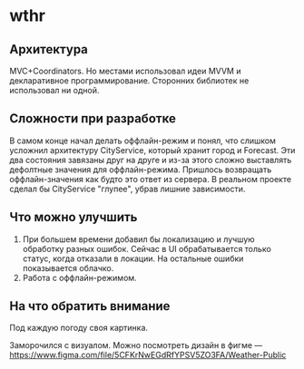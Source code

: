 # wthr

## Архитектура

MVC+Coordinators. Но местами использовал идеи MVVM и декларативное программирование.
Сторонних библиотек не использовал ни одной.

## Сложности при разработке

В самом конце начал делать оффлайн-режим и понял, что слишком усложнил архитектуру CityService, который хранит город и Forecast. Эти два состояния завязаны друг на друге и из-за этого сложно выставлять дефолтные значения для оффлайн-режима.
Пришлось возвращать оффлайн-значения как будто это ответ из сервера. В реальном проекте сделал бы CityService "глупее", убрав лишние зависимости.

## Что можно улучшить

1. При большем времени добавил бы локализацию и лучшую обработку разных ошибок. Сейчас в UI обрабатывается только статус, когда отказали в локации. На остальные ошибки показывается облачко.
2. Работа с оффлайн-режимом.

## На что обратить внимание

Под каждую погоду своя картинка.

Заморочился с визуалом. Можно посмотреть дизайн в фигме — https://www.figma.com/file/5CFKrNwEGdRfYPSV5ZO3FA/Weather-Public
